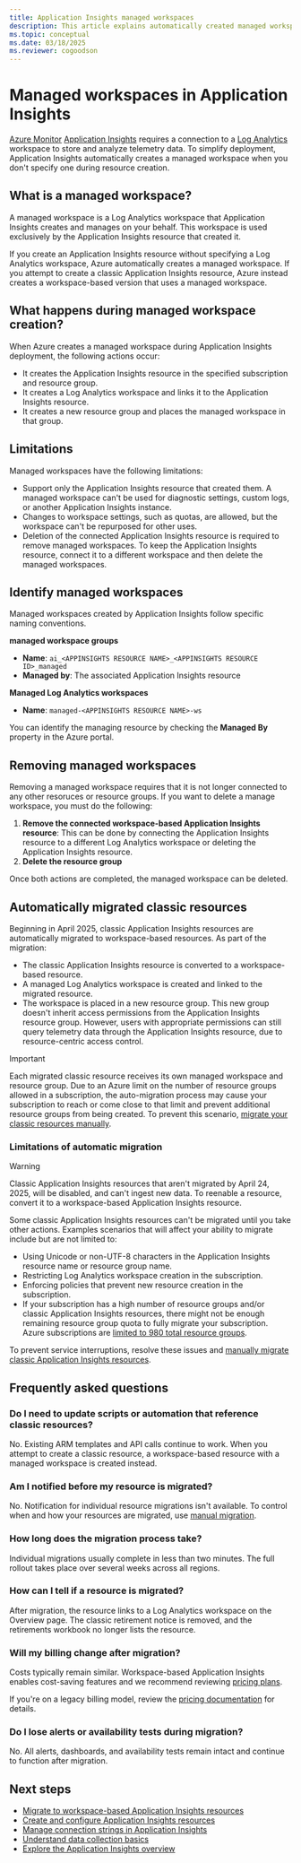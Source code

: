 ```yaml
---
title: Application Insights managed workspaces
description: This article explains automatically created managed workspaces
ms.topic: conceptual
ms.date: 03/18/2025
ms.reviewer: cogoodson
---
```


# Managed workspaces in Application Insights

[Azure Monitor](../fundamentals/overview.md) [Application Insights](./app-insights-overview.md) requires a connection to a [Log Analytics](../logs/log-analytics-overview.md) workspace to store and analyze telemetry data. To simplify deployment, Application Insights automatically creates a managed workspace when you don't specify one during resource creation.

## What is a managed workspace?

A managed workspace is a Log Analytics workspace that Application Insights creates and manages on your behalf. This workspace is used exclusively by the Application Insights resource that created it.

If you create an Application Insights resource without specifying a Log Analytics workspace, Azure automatically creates a managed workspace. If you attempt to create a classic Application Insights resource, Azure instead creates a workspace-based version that uses a managed workspace.

## What happens during managed workspace creation?

When Azure creates a managed workspace during Application Insights deployment, the following actions occur:

- It creates the Application Insights resource in the specified subscription and resource group.
- It creates a Log Analytics workspace and links it to the Application Insights resource.
- It creates a new resource group and places the managed workspace in that group.

## Limitations

Managed workspaces have the following limitations:

- Support only the Application Insights resource that created them. A managed workspace can't be used for diagnostic settings, custom logs, or another Application Insights instance.
- Changes to workspace settings, such as quotas, are allowed, but the workspace can't be repurposed for other uses.
- Deletion of the connected Application Insights resource is required to remove managed workspaces. To keep the Application Insights resource, connect it to a different workspace and then delete the managed workspaces.

## Identify managed workspaces

Managed workspaces created by Application Insights follow specific naming conventions.

**managed workspace groups**
- **Name**: `ai_<APPINSIGHTS RESOURCE NAME>_<APPINSIGHTS RESOURCE ID>_managed`
- **Managed by**: The associated Application Insights resource

**Managed Log Analytics workspaces**
- **Name**: `managed-<APPINSIGHTS RESOURCE NAME>-ws`

You can identify the managing resource by checking the **Managed By** property in the Azure portal.

## Removing managed workspaces

Removing a managed workspace requires that it is not longer connected to any other resoruces or resource groups.  If you want to delete a manage workspace, you must do the following:
1. **Remove the connected workspace-based Application Insights resource**: This can be done by connecting the Application Insights resource to a different Log Analytics workspace or deleting the Application Insights resource.
1. **Delete the resource group**

Once both actions are completed, the managed workspace can be deleted.

## Automatically migrated classic resources

Beginning in April 2025, classic Application Insights resources are automatically migrated to workspace-based resources. As part of the migration:

- The classic Application Insights resource is converted to a workspace-based resource.
- A managed Log Analytics workspace is created and linked to the migrated resource.
- The workspace is placed in a new resource group. This new group doesn't inherit access permissions from the Application Insights resource group. However, users with appropriate permissions can still query telemetry data through the Application Insights resource, due to resource-centric access control.

> [!IMPORTANT]  
> Each migrated classic resource receives its own managed workspace and resource group.  Due to an Azure limit on the number of resource groups allowed in a subscription, the auto-migration process may cause your subscription to reach or come close to that limit and prevent additional resource groups from being created. To prevent this scenario, [migrate your classic resources manually](/previous-versions/azure/azure-monitor/app/convert-classic-resource).

### Limitations of automatic migration

> [!WARNING]
> Classic Application Insights resources that aren't migrated by April 24, 2025, will be disabled, and can't ingest new data. To reenable a resource, convert it to a workspace-based Application Insights resource.

Some classic Application Insights resources can't be migrated until you take other actions. Examples scenarios that will affect your ability to migrate include but are not limited to:

- Using Unicode or non-UTF-8 characters in the Application Insights resource name or resource group name.
- Restricting Log Analytics workspace creation in the subscription.
- Enforcing policies that prevent new resource creation in the subscription.
- If your subscription has a high number of resource groups and/or classic Application Insights resources, there might not be enough remaining resource group quota to fully migrate your subscription. Azure subscriptions are [limited to 980 total resource groups](/azure/azure-resource-manager/management/azure-subscription-service-limits#azure-subscription-limits). 

To prevent service interruptions, resolve these issues and [manually migrate classic Application Insights resources](/previous-versions/azure/azure-monitor/app/convert-classic-resource).

## Frequently asked questions

### Do I need to update scripts or automation that reference classic resources?

No. Existing ARM templates and API calls continue to work. When you attempt to create a classic resource, a workspace-based resource with a managed workspace is created instead.

### Am I notified before my resource is migrated?

No. Notification for individual resource migrations isn't available. To control when and how your resources are migrated, use [manual migration](/previous-versions/azure/azure-monitor/app/convert-classic-resource).

### How long does the migration process take?

Individual migrations usually complete in less than two minutes. The full rollout takes place over several weeks across all regions.

### How can I tell if a resource is migrated?

After migration, the resource links to a Log Analytics workspace on the Overview page. The classic retirement notice is removed, and the retirements workbook no longer lists the resource.

### Will my billing change after migration?

Costs typically remain similar. Workspace-based Application Insights enables cost-saving features and we recommend reviewing [pricing plans](./create-workspace-resource.md#set-the-pricing-plan).

If you're on a legacy billing model, review the [pricing documentation](https://azure.microsoft.com/pricing/details/monitor/) for details.

### Do I lose alerts or availability tests during migration?

No. All alerts, dashboards, and availability tests remain intact and continue to function after migration.

## Next steps

- [Migrate to workspace-based Application Insights resources](/previous-versions/azure/azure-monitor/app/convert-classic-resource)
- [Create and configure Application Insights resources](./create-workspace-resource.md)
- [Manage connection strings in Application Insights](./connection-strings.md)
- [Understand data collection basics](./opentelemetry-overview.md)
- [Explore the Application Insights overview](./app-insights-overview.md)
